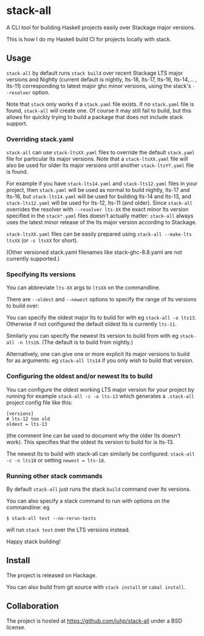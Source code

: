 # stack-all

A CLI tool for building Haskell projects easily over Stackage major versions.

This is how I do my Haskell build CI for projects locally with stack.

## Usage

`stack-all` by default runs `stack build` over
recent Stackage LTS major versions and Nightly
(current default is nightly, lts-18, lts-17, lts-16, lts-14,... , lts-11)
corresponding to latest major ghc minor versions,
using the stack's `--resolver` option.

Note that `stack` only works if a `stack.yaml` file exists.
If no `stack.yaml` file is found, `stack-all` will create one.
Of course it may still fail to build, but this allows for
quickly trying to build a package that does not include stack support.

### Overriding stack.yaml
`stack-all` can use `stack-ltsXX.yaml` files to override the default `stack.yaml`
file for particular lts major versions. Note that a `stack-ltsXX.yaml` file
will also be used for older lts major versions until
another `stack-ltsYY.yaml` file is found.

For example if you have `stack-lts14.yaml` and `stack-lts12.yaml` files
in your project,
then `stack.yaml` will be used as normal to build nightly, lts-17 and lts-16,
but `stack-lts14.yaml` will be used for building lts-14 and lts-13,
and `stack-lts12.yaml` will be used for lts-12, lts-11 (and older).
Since `stack-all` overrides the resolver with `--resolver lts-XX`
the exact minor lts version specified in the `stack*.yaml` files
doesn't actually matter: `stack-all` always uses the latest minor release of
the lts major version according to Stackage.

`stack-ltsXX.yaml` files can be easily prepared using
`stack-all --make-lts ltsXX` (or `-s ltsXX` for short).

(Other versioned stack.yaml filenames like stack-ghc-8.8.yaml
are not currently supported.)

### Specifying lts versions
You can abbreviate `lts-XX` args to `ltsXX` on the commandline.

There are `--oldest`  and `--newest` options to specify the range of
lts versions to build over:

You can specify the oldest major lts to build for with eg `stack-all -o lts13`.
Otherwise if not configured the default oldest lts is currently `lts-11`.

Similarly you can specify the newest lts version to build from with
eg `stack-all -n lts16`. (The default is to build from nightly.)

Alternatively, one can give one or more explicit lts major versions to build for
as arguments: eg `stack-all lts14` if you only wish to build that version.

### Configuring the oldest and/or newest lts to build
You can configure the oldest working LTS major version for your project
by running for example `stack-all -c -o lts-13` which generates a `.stack-all`
project config file like this:
```
[versions]
# lts-12 too old
oldest = lts-13
```
(the comment line can be used to document why the older lts doesn't work).
This specifies that the oldest lts version to build for is lts-13.

The newest lts to build with stack-all can similarly be configured:
`stack-all -c -n lts18` or setting `newest = lts-18`.

### Running other stack commands
By default `stack-all` just runs the stack `build` command over lts versions.

You can also specify a stack command to run with options on the commandline:
eg
```
$ stack-all test --no-rerun-tests
```
will run `stack test` over the LTS versions instead.

Happy stack building!

## Install
The project is released on Hackage.

You can also build from git source with `stack install` or `cabal install`.

## Collaboration
The project is hosted at https://github.com/juhp/stack-all under a BSD license.
